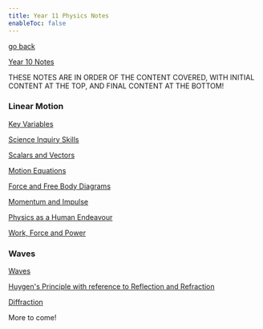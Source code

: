 ```yaml
---
title: Year 11 Physics Notes
enableToc: false
---
```


[go back](Subjects.md)

[Year 10 Notes](10Subjects/10Physics.md)

THESE NOTES ARE IN ORDER OF THE CONTENT COVERED, WITH INITIAL CONTENT AT THE TOP, AND FINAL CONTENT AT THE BOTTOM!

### Linear Motion

[Key Variables](11Physics/Variable.md)

[Science Inquiry Skills](11Physics/SIS.md)

[Scalars and Vectors](11Physics/ScaVec.md)

[Motion Equations](11Physics/Motion.md)

[Force and Free Body Diagrams](11Physics/Force.md) 

[Momentum and Impulse](11Physics/Momentum.md)

[Physics as a Human Endeavour](11Physics/humanstuff.md)

[Work, Force and Power](11Physics/WorkForcePower.md)

### Waves

[Waves](11Physics/Waves.md)

[Huygen's Principle with reference to Reflection and Refraction](11Physics/HuygensPrinciple.mdd)

[Diffraction](11Physics/Diffraction.md)



More to come!

